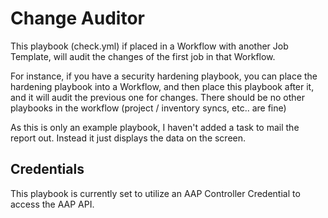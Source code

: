 # Change Auditor

This playbook (check.yml) if placed in a Workflow with another Job Template, will audit the changes of the first job in that Workflow.

For instance, if you have a security hardening playbook, you can place the hardening playbook into a Workflow, and then place this playbook after it, and it will audit the previous one for changes.  There should be no other playbooks in the workflow (project / inventory syncs, etc..  are fine)

As this is only an example playbook, I haven't added a task to mail the report out.  Instead it just displays the data on the screen.

## Credentials
This playbook is currently set to utilize an AAP Controller Credential to access the AAP API.
